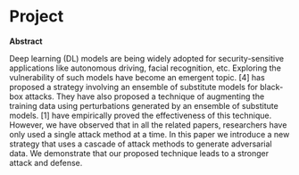# Project

**Abstract**

Deep learning (DL) models are being widely adopted
for security-sensitive applications like autonomous driving, facial
recognition, etc. Exploring the vulnerability of such models have
become an emergent topic. [4] has proposed a strategy involving
an ensemble of substitute models for black-box attacks. They
have also proposed a technique of augmenting the training
data using perturbations generated by an ensemble of substitute
models. [1] have empirically proved the effectiveness of this
technique. However, we have observed that in all the related
papers, researchers have only used a single attack method at
a time. In this paper we introduce a new strategy that uses
a cascade of attack methods to generate adversarial data. We
demonstrate that our proposed technique leads to a stronger
attack and defense.
